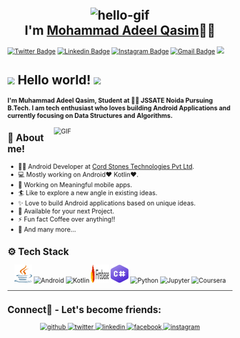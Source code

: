 <!-- <img src="[https://github.com/dheerajkotwani/dheerajkotwani/blob/master/hello.gif](https://user-images.githubusercontent.com/7836088/179344232-2d5a1dbc-adc3-4ccd-be2a-327b0adb1c20.gif)" alt = "hello" width="40px" height="40px"> -->
<h1 align="center"> <img src="https://user-images.githubusercontent.com/7836088/179344232-2d5a1dbc-adc3-4ccd-be2a-327b0adb1c20.gif" alt="hello-gif"> <br >I'm <a href="https://www.linkedin.com/in/adeelmayo/">Mohammad Adeel Qasim</a>👨‍💻</h1>
<!-- # Muhammad Adeel Qasim 👨‍💻 -->


[![Twitter Badge](https://img.shields.io/badge/@adlmayo-30302f?style=flat&logo=twitter&logoColor=white)](https://twitter.com/adlmayo/)
[![Linkedin Badge](https://img.shields.io/badge/adeelmayo-30302f?style=flat&logo=linkedin)](https://www.linkedin.com/in/adeelmayo/)
[![Instagram Badge](https://img.shields.io/badge/adl.mayo-30302f?style=flat&logo=instagram)](https://www.instagram.com/adl.mayo/)
[![Gmail Badge](https://img.shields.io/badge/droiddesk1@gmail.com-30302f?style=flat&logo=Gmail&logoColor=white)](mailto:droiddesk1@gmail.com)
![](https://visitor-badge.glitch.me/badge?page_id=adlmayo.adlmayo)



# <img src="https://github.com/TheDudeThatCode/TheDudeThatCode/blob/master/Assets/Hi.gif" width="29px"> Hello world!&nbsp;<img src="https://github.com/TheDudeThatCode/TheDudeThatCode/blob/master/Assets/Earth.gif" width="24px">           
#### I'm Muhammad Adeel Qasim, Student at 👨‍💻 JSSATE Noida Pursuing B.Tech.  I am tech enthusiast who loves building Android Applications and currently focusing on Data Structures and Algorithms.  

<img align="right" alt="GIF" src="https://user-images.githubusercontent.com/7836088/179345064-22004e0d-7440-439c-89c3-3abedfee2866.gif" width="400px" />

## 🧐 About me!
- 👨‍💻 Android Developer at [Cord Stones Technologies Pvt Ltd](https://www.cordstones.com/).
- 💻 Mostly working on Android❤️ Kotlin❤️.
- 📱 Working on Meaningful mobile apps.
- 🏄 Like to explore a new angle in existing ideas.
- ✨ Love to build Android applications based on unique ideas.
- 💌 Available for your next Project.
- ⚡ Fun fact Coffee over anything!!
- 👯 And many more...

## ⚙ Tech Stack
<p align="center">

<img src="https://raw.githubusercontent.com/gilbarbara/logos/master/logos/java.svg" alt="Java" width="40" height="40"/>
<img src="https://raw.githubusercontent.com/gilbarbara/logos/master/logos/android-icon.svg" alt="Android" width="40" height="40"/>
<img src="https://raw.githubusercontent.com/gilbarbara/logos/master/logos/kotlin.svg" alt="Kotlin" width="36" height="36"/>  
<img src="https://raw.githubusercontent.com/gilbarbara/logos/master/logos/firebase.svg" alt="Firebase" width="40" height="40"/>
<img src="https://raw.githubusercontent.com/gilbarbara/logos/master/logos/c-sharp.svg" alt="C#" width="40" height="40"/> 
<img src="https://github.com/gilbarbara/logos/blob/master/logos/python.svg" alt="Python" width="40" height="40"/>
<img src="https://github.com/gilbarbara/logos/blob/master/logos/jupyter.svg" alt="Jupyter" width="40" height="40"/>
<img src="https://github.com/gilbarbara/logos/blob/master/logos/coursera.svg" alt="Coursera" width="40" height="40"/> 
</p>

---

## Connect🙌 - Let's become friends: 

<div align="center">
<a href="https://github.com/PragatiVerma18" target="_blank">
<img src=https://img.shields.io/badge/github-%2324292e.svg?&style=for-the-badge&logo=github&logoColor=white alt=github style="margin-bottom: 5px;" />
</a>
<a href="https://twitter.com/pragati_verma18" target="_blank">
<img src=https://img.shields.io/badge/twitter-%2300acee.svg?&style=for-the-badge&logo=twitter&logoColor=white alt=twitter style="margin-bottom: 5px;" />
</a>
<a href="https://linkedin.com/in/pragativerma18" target="_blank">
<img src=https://img.shields.io/badge/linkedin-%231E77B5.svg?&style=for-the-badge&logo=linkedin&logoColor=white alt=linkedin style="margin-bottom: 5px;" />
</a>
<a href="https://www.facebook.com/pragati.verma.56863221" target="_blank">
<img src=https://img.shields.io/badge/facebook-%232E87FB.svg?&style=for-the-badge&logo=facebook&logoColor=white alt=facebook style="margin-bottom: 5px;" />
</a>
<a href="https://instagram.com/pragativerma18" target="_blank">
<img src=https://img.shields.io/badge/instagram-%23000000.svg?&style=for-the-badge&logo=instagram&logoColor=white alt=instagram style="margin-bottom: 5px;" />
</a>  
</div>

